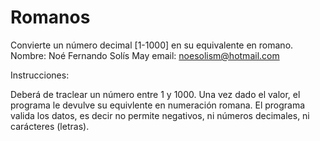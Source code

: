 # Romanos
Convierte un número decimal [1-1000] en su equivalente en romano.
Nombre: Noé Fernando Solís May
email: noesolism@hotmail.com

Instrucciones:

Deberá de traclear un número entre 1 y 1000.
Una vez dado el valor, el programa le devulve su equivlente en numeración romana. 
El programa valida los datos, es decir no permite negativos, ni números decimales, ni carácteres (letras).

